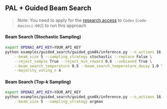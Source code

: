 ## PAL + Guided Beam Search

> Note: You need to apply for the [research access](https://openai.com/form/researcher-access-program) to `Codex` (`code-davinci-002`) to run this approach

#### Beam Search (Stochastic Sampling) 

```bash
export OPENAI_API_KEY=YOUR_API_KEY
python examples/guided_search/guided_gsm8k/inference.py --n_actions 16 --temperature 1.0 --reward_alpha 0.5 \
    --beam_size 5 --sampling_strategy stochastic --replace False \
    --reject_sample True --reject_min_reward 0.6 --unbiased True \
    --beam_search_temperature 0.5 --beam_search_temperature_decay 1.0 \
    --majority_voting_n 4 
```

#### Beam Search (Top-k Sampling) 

```bash
export OPENAI_API_KEY=YOUR_API_KEY
python examples/guided_search/guided_gsm8k/inference.py --n_actions 16 --temperature 1 --reward_alpha 0.5 \
    --beam_size 5 --sampling_strategy argmax 

```

